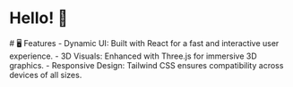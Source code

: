 <h1> Hello! 👋 </h1>
# 🖥️ Features
- Dynamic UI: Built with React for a fast and interactive user experience.
- 3D Visuals: Enhanced with Three.js for immersive 3D graphics.
- Responsive Design: Tailwind CSS ensures compatibility across devices of all sizes.
